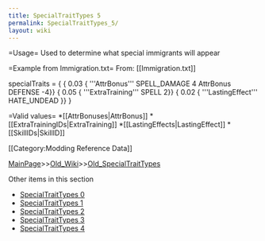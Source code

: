 ```yaml
---
title: SpecialTraitTypes 5
permalink: SpecialTraitTypes_5/
layout: wiki
---
```

=Usage=
Used to determine what special immigrants will appear

=Example from Immigration.txt=
From: [[Immigration.txt]]

 specialTraits = {
   { 0.03 { '''AttrBonus''' SPELL_DAMAGE 4 AttrBonus DEFENSE -4}}
   { 0.05 { '''ExtraTraining''' SPELL 2}}
   { 0.02 { '''LastingEffect''' HATE_UNDEAD }}
   }

=Valid values=
*[[AttrBonuses|AttrBonus]]
*[[ExtraTrainingIDs|ExtraTraining]]
*[[LastingEffects|LastingEffect]]
*[[SkillIDs|SkillID]]

[[Category:Modding Reference Data]]

[MainPage](/keeperrl_wiki/ "wikilink")>>[Old_Wiki](/keeperrl_wiki/Old_Wiki "wikilink")>>[Old_SpecialTraitTypes](/keeperrl_wiki/Old_SpecialTraitTypes "wikilink")

Other items in this section
-    [SpecialTraitTypes 0](/keeperrl_wiki/SpecialTraitTypes_0 "wikilink")
-    [SpecialTraitTypes 1](/keeperrl_wiki/SpecialTraitTypes_1 "wikilink")
-    [SpecialTraitTypes 2](/keeperrl_wiki/SpecialTraitTypes_2 "wikilink")
-    [SpecialTraitTypes 3](/keeperrl_wiki/SpecialTraitTypes_3 "wikilink")
-    [SpecialTraitTypes 4](/keeperrl_wiki/SpecialTraitTypes_4 "wikilink")
